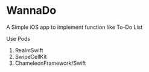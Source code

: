 # WannaDo

A Simple iOS app to implement function like To-Do List
    
Use Pods
1. RealmSwift
2. SwipeCellKit
3. ChameleonFramework/Swift

